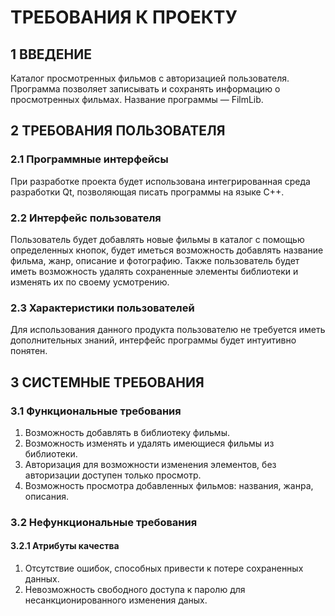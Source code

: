 # ТРЕБОВАНИЯ К ПРОЕКТУ
## 1 ВВЕДЕНИЕ
Каталог просмотренных фильмов с авторизацией пользователя. Программа позволяет записывать и сохранять информацию о просмотренных фильмах. Название программы — FilmLib.

## 2 ТРЕБОВАНИЯ ПОЛЬЗОВАТЕЛЯ
### 2.1 Программные интерфейсы
При разработке проекта будет использована интегрированная среда разработки Qt, позволяющая писать программы на языке C++.
### 2.2 Интерфейс пользователя
Пользователь будет добавлять новые фильмы в каталог с помощью определенных кнопок, будет иметься возможность добавлять название фильма, жанр, описание и фотографию. Также пользователь будет иметь возможность удалять сохраненные элементы библиотеки и изменять их по своему усмотрению.
### 2.3 Характеристики пользователей
Для использования данного продукта пользователю не требуется иметь дополнительных знаний, интерфейс программы будет интуитивно понятен.

## 3 СИСТЕМНЫЕ ТРЕБОВАНИЯ
### 3.1 Функциональные требования
1. Возможность добавлять в библиотеку фильмы.
2. Возможность изменять и удалять имеющиеся фильмы из библиотеки.
3. Авторизация для возможности изменения элементов, без авторизации доступен только просмотр.
4. Возможность просмотра добавленных фильмов: названия, жанра, описания.
### 3.2 Нефункциональные требования
#### 3.2.1 Атрибуты качества
1. Отсутствие ошибок, способных привести к потере сохраненных данных.
2. Невозможность свободного доступа к паролю для несанкционированного изменения даных.

